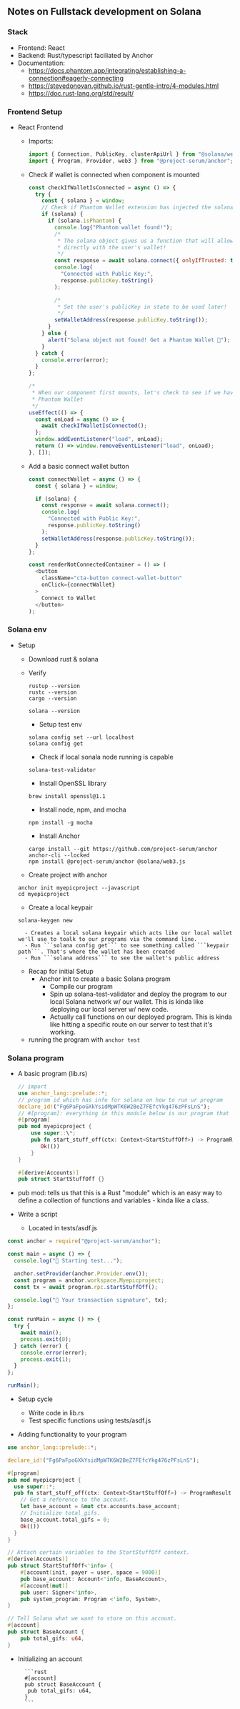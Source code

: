 ## Notes on Fullstack development on Solana

### Stack

- Frontend: React
- Backend: Rust/typescript faciliated by Anchor
- Documentation:
  - https://docs.phantom.app/integrating/establishing-a-connection#eagerly-connecting
  - https://stevedonovan.github.io/rust-gentle-intro/4-modules.html
  - https://doc.rust-lang.org/std/result/

### Frontend Setup

- React Frontend

  - Imports:

    ```javascript
    import { Connection, PublicKey, clusterApiUrl } from "@solana/web3.js";
    import { Program, Provider, web3 } from "@project-serum/anchor";
    ```

  - Check if wallet is connected when component is mounted

    ```javascript
    const checkIfWalletIsConnected = async () => {
      try {
        const { solana } = window;
        // Check if Phantom Wallet extension has injected the solana object
        if (solana) {
          if (solana.isPhantom) {
            console.log("Phantom wallet found!");
            /*
             * The solana object gives us a function that will allow us to connect
             * directly with the user's wallet!
             */
            const response = await solana.connect({ onlyIfTrusted: true });
            console.log(
              "Connected with Public Key:",
              response.publicKey.toString()
            );

            /*
             * Set the user's publicKey in state to be used later!
             */
            setWalletAddress(response.publicKey.toString());
          }
        } else {
          alert("Solana object not found! Get a Phantom Wallet 👻");
        }
      } catch {
        console.error(error);
      }
    };

    /*
     * When our component first mounts, let's check to see if we have a connected
     * Phantom Wallet
     */
    useEffect(() => {
      const onLoad = async () => {
        await checkIfWalletIsConnected();
      };
      window.addEventListener("load", onLoad);
      return () => window.removeEventListener("load", onLoad);
    }, []);
    ```

  - Add a basic connect wallet button

    ```javascript
    const connectWallet = async () => {
      const { solana } = window;

      if (solana) {
        const response = await solana.connect();
        console.log(
          "Connected with Public Key:",
          response.publicKey.toString()
        );
        setWalletAddress(response.publicKey.toString());
      }
    };

    const renderNotConnectedContainer = () => (
      <button
        className="cta-button connect-wallet-button"
        onClick={connectWallet}
      >
        Connect to Wallet
      </button>
    );
    ```

### Solana env

- Setup

  - Download rust & solana
  - Verify

    ```
    rustup --version
    rustc --version
    cargo --version

    solana --version
    ```

    - Setup test env

    ```
    solana config set --url localhost
    solana config get
    ```

    - Check if local sonala node running is capable

    ```
    solana-test-validator
    ```

    - Install OpenSSL library

    ```
    brew install openssl@1.1
    ```

    - Install node, npm, and mocha

    ```
    npm install -g mocha
    ```

    - Install Anchor

    ```
    cargo install --git https://github.com/project-serum/anchor anchor-cli --locked
    npm install @project-serum/anchor @solana/web3.js
    ```

  - Create project with anchor

  ```
  anchor init myepicproject --javascript
  cd myepicproject
  ```

  - Create a local keypair

  ```
  solana-keygen new
  ```

        - Creates a local solana keypair which acts like our local wallet we'll use to toalk to our programs via the command line.
        - Run ```solana config get``` to see something called ```keypair path```. That's where the wallet has been created
        - Run ```solana address``` to see the wallet's public address

  - Recap for initial Setup
    - Anchor init to create a basic Solana program
      - Compile our program
      - Spin up solana-test-validator and deploy the program to our local Solana network w/ our wallet. This is kinda like deploying our local server w/ new code.
      - Actually call functions on our deployed program. This is kinda like hitting a specific route on our server to test that it's working.
  - running the program with `anchor test`

### Solana program

- A basic program (lib.rs)

  ```rust
  // import
  use anchor_lang::prelude::*;
  // program id which has info for solana on how to run ur program
  declare_id!("Fg6PaFpoGXkYsidMpWTK6W2BeZ7FEfcYkg476zPFsLnS");
  // #[program]: everything in this module below is our program that we want to create handlers for that otherpeople can call
  #[program]
  pub mod myepicproject {
      use super::\*;
      pub fn start_stuff_off(ctx: Context<StartStuffOff>) -> ProgramResult {
         Ok(())
      }
  }

  #[derive(Accounts)]
  pub struct StartStuffOff {}
  ```

- pub mod: tells us that this is a Rust "module" which is an easy way to define a collection of functions and variables - kinda like a class.

- Write a script
  - Located in tests/asdf.js

```javascript
const anchor = require("@project-serum/anchor");

const main = async () => {
  console.log("🚀 Starting test...");

  anchor.setProvider(anchor.Provider.env());
  const program = anchor.workspace.Myepicproject;
  const tx = await program.rpc.startStuffOff();

  console.log("📝 Your transaction signature", tx);
};

const runMain = async () => {
  try {
    await main();
    process.exit(0);
  } catch (error) {
    console.error(error);
    process.exit(1);
  }
};

runMain();
```

- Setup cycle

  - Write code in lib.rs
  - Test specific functions using tests/asdf.js

- Adding functionality to your program

```rust
use anchor_lang::prelude::*;

declare_id!("Fg6PaFpoGXkYsidMpWTK6W2BeZ7FEfcYkg476zPFsLnS");

#[program]
pub mod myepicproject {
  use super::*;
  pub fn start_stuff_off(ctx: Context<StartStuffOff>) -> ProgramResult {
    // Get a reference to the account.
    let base_account = &mut ctx.accounts.base_account;
    // Initialize total_gifs.
    base_account.total_gifs = 0;
    Ok(())
  }
}

// Attach certain variables to the StartStuffOff context.
#[derive(Accounts)]
pub struct StartStuffOff<'info> {
    #[account(init, payer = user, space = 9000)]
    pub base_account: Account<'info, BaseAccount>,
    #[account(mut)]
    pub user: Signer<'info>,
    pub system_program: Program <'info, System>,
}

// Tell Solana what we want to store on this account.
#[account]
pub struct BaseAccount {
    pub total_gifs: u64,
}
```

- Initializing an account

        ```rust
        #[account]
        pub struct BaseAccount {
         pub total_gifs: u64,
        }
        ```
